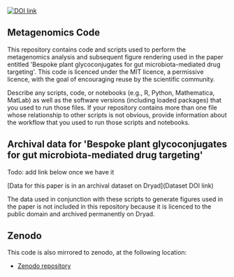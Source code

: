 [![DOI link](https://img.shields.io/badge/DOI-10.5281%2Fzenodo.14828870-FAB70C?logo=doi)](https://doi.org/10.5281/zenodo.14828870)

## Metagenomics Code

This repository contains code and scripts used to perform the metagenomics analysis and subsequent figure rendering 
used in the paper entitled 'Bespoke plant glycoconjugates for gut microbiota-mediated drug targeting'. This code is 
licenced under the MIT licence, a permissive licence, with the goal of encouraging reuse by the scientific community.

Describe any scripts, code, or notebooks (e.g., R, Python, Mathematica, MatLab) as well as the software versions (including loaded packages) that you used to run those files. If your repository contains more than one file whose relationship to other scripts is not obvious, provide information about the workflow that you used to run those scripts and notebooks.

## Archival data for 'Bespoke plant glycoconjugates for gut microbiota-mediated drug targeting'

Todo: add link below once we have it

[Data for this paper is in an archival dataset on Dryad](Dataset DOI link)

The data used in conjunction with these scripts to generate figures used in the paper is not included in this repository because it is licenced to the public 
domain and archived permanently on Dryad.

## Zenodo

This code is also mirrored to zenodo, at the following location:
 - [Zenodo repository](https://doi.org/10.5281/zenodo.14828870)

